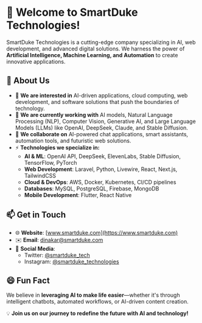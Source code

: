 # 👋 Welcome to SmartDuke Technologies!

SmartDuke Technologies is a cutting-edge company specializing in AI, web development, and advanced digital solutions. We harness the power of **Artificial Intelligence, Machine Learning, and Automation** to create innovative applications.

## 🚀 About Us
- 👀 **We are interested in** AI-driven applications, cloud computing, web development, and software solutions that push the boundaries of technology.
- 🌱 **We are currently working with** AI models, Natural Language Processing (NLP), Computer Vision, Generative AI, and Large Language Models (LLMs) like OpenAI, DeepSeek, Claude, and Stable Diffusion.
- 💞️ **We collaborate on** AI-powered chat applications, smart assistants, automation tools, and futuristic web solutions.
- ⚡ **Technologies we specialize in:**
  - **AI & ML**: OpenAI API, DeepSeek, ElevenLabs, Stable Diffusion, TensorFlow, PyTorch
  - **Web Development**: Laravel, Python, Livewire, React, Next.js, TailwindCSS
  - **Cloud & DevOps**: AWS, Docker, Kubernetes, CI/CD pipelines
  - **Databases**: MySQL, PostgreSQL, Firebase, MongoDB
  - **Mobile Development**: Flutter, React Native

## 📫 Get in Touch
- 🌐 **Website**: [www.smartduke.com](https://www.smartduke.com)
- ✉️ **Email**: dinakar@smartduke.com
- 🔗 **Social Media**:
  - Twitter: [@smartduke_tech](https://twitter.com/smartduke_tech)
  - Instagram: [@smartduke_technologies](https://www.instagram.com/smartduke_technologies/)

## 😄 Fun Fact
We believe in **leveraging AI to make life easier**—whether it's through intelligent chatbots, automated workflows, or AI-driven content creation.

💡 **Join us on our journey to redefine the future with AI and technology!**


<!---
smartduke/smartduke is a ✨ special ✨ repository because its `README.md` (this file) appears on your GitHub profile.
You can click the Preview link to take a look at your changes.
--->
